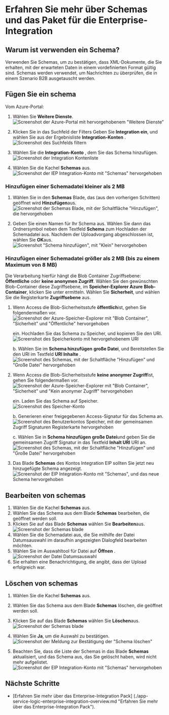 <properties
    pageTitle="Übersicht über Schemas und die Enterprise-Integration Pack | Microsoft Azure"
    description="Informationen Sie zum Verwenden von Schemas mit der apps Enterprise Integration Pack und Logik"
    services="logic-apps"
    documentationCenter=".net,nodejs,java"
    authors="msftman"
    manager="erikre"
    editor="cgronlun"/>

<tags
    ms.service="logic-apps"
    ms.workload="integration"
    ms.tgt_pltfrm="na"
    ms.devlang="na"
    ms.topic="article"
    ms.date="07/29/2016"
    ms.author="deonhe"/>

# <a name="learn-about-schemas-and-the-enterprise-integration-pack"></a>Erfahren Sie mehr über Schemas und das Paket für die Enterprise-Integration  

## <a name="why-use-a-schema"></a>Warum ist verwenden ein Schema?
Verwenden Sie Schemas, um zu bestätigen, dass XML-Dokumente, die Sie erhalten, mit der erwarteten Daten in einem vordefinierten Format gültig sind. Schemas werden verwendet, um Nachrichten zu überprüfen, die in einem Szenario B2B ausgetauscht werden.

## <a name="add-a-schema"></a>Fügen Sie ein schema
Vom Azure-Portal:  

1. Wählen Sie **Weitere Dienste**.  
![Screenshot der Azure-Portal mit hervorgehobenem "Weitere Dienste"](./media/app-service-logic-enterprise-integration-overview/overview-11.png)    

2. Klicken Sie in das Suchfeld der Filters Geben Sie **Integration ein**, und wählen Sie aus der Ergebnisliste **Integration-Konten** .     
![Screenshot des Suchfelds filtern](./media/app-service-logic-enterprise-integration-overview/overview-21.png)  
3. Wählen Sie die **Integration-Konto** , dem Sie das Schema hinzufügen.    
![Screenshot der Integration Kontenliste](./media/app-service-logic-enterprise-integration-overview/overview-31.png)  

4. Wählen Sie die Kachel **Schemas** aus.  
![Screenshot der IEP Integration-Konto mit "Schemas" hervorgehoben](./media/app-service-logic-enterprise-integration-schemas/schema-11.png)  

### <a name="add-a-schema-file-less-than-2-mb"></a>Hinzufügen einer Schemadatei kleiner als 2 MB  

1. Wählen Sie in den **Schemas** Blade, das (aus den vorherigen Schritten) geöffnet wird **Hinzufügen**aus.  
![Screenshot der Schemas Blade, mit der Schaltfläche "Hinzufügen", die hervorgehoben](./media/app-service-logic-enterprise-integration-schemas/schema-21.png)  

2. Geben Sie einen Namen für Ihr Schema aus. Wählen Sie dann das Ordnersymbol neben dem Textfeld **Schema** zum Hochladen der Schemadatei aus. Nachdem der Uploadvorgang abgeschlossen ist, wählen Sie **OK**aus.    
![Screenshot "Schema hinzufügen", mit "Klein" hervorgehoben](./media/app-service-logic-enterprise-integration-schemas/schema-31.png)  

### <a name="add-a-schema-file-larger-than-2-mb-up-to-a-maximum-of-8-mb"></a>Hinzufügen einer Schemadatei größer als 2 MB (bis zu einem Maximum von 8 MB)  

Die Verarbeitung hierfür hängt die Blob Container Zugriffsebene: **Öffentliche** oder **keine anonymen Zugriff**. Wählen Sie den gewünschten Blob-Container diese Zugriffsebene, im **Speicher-Explorer Azure** **Blob-Container**, klicken Sie unter ermitteln. Wählen Sie **Sicherheit**, und wählen Sie die Registerkarte **Zugriffsebene** aus.

1. Wenn Access die Blob-Sicherheitsstufe **öffentlich**ist, gehen Sie folgendermaßen vor.  
  ![Screenshot der Azure-Speicher-Explorer mit "Blob Container", "Sicherheit" und "Öffentliche" hervorgehoben](./media/app-service-logic-enterprise-integration-schemas/blob-public.png)  

    ein. Hochladen Sie das Schema zu Speicher, und kopieren Sie den URI.  
    ![Screenshot des Speicherkonto mit hervorgehobenem URI](./media/app-service-logic-enterprise-integration-schemas/schema-blob.png)  

    b. Wählen Sie im **Schema hinzufügen** **große Datei**, und Bereitstellen Sie den URI im Textfeld **URI Inhalte** .  
    ![Screenshot des Schemas, mit der Schaltfläche "Hinzufügen" und "Große Datei" hervorgehoben](./media/app-service-logic-enterprise-integration-schemas/schema-largefile.png)  

2. Wenn Access die Blob-Sicherheitsstufe **keine anonymer Zugriff**ist, gehen Sie folgendermaßen vor.  
  ![Screenshot der Azure-Speicher-Explorer mit "Blob Container", "Sicherheit" und "Kein anonymer Zugriff" hervorgehoben](./media/app-service-logic-enterprise-integration-schemas/blob-1.png)  

    ein. Laden Sie das Schema auf Speicher.  
    ![Screenshot des Speicher-Konto](./media/app-service-logic-enterprise-integration-schemas/blob-3.png)

    b. Generieren einer freigegebenen Access-Signatur für das Schema an.  
    ![Screenshot des Benutzerkontos Speicher, mit der gemeinsamen Zugriff Signaturen Registerkarte hervorgehoben](./media/app-service-logic-enterprise-integration-schemas/blob-2.png)

    c. Wählen Sie in **Schema hinzufügen** **große Datei**und geben Sie die gemeinsamen Zugriff Signatur in das Textfeld **Inhalt URI** URI an.  
    ![Screenshot des Schemas, mit der Schaltfläche "Hinzufügen" und "Große Datei" hervorgehoben](./media/app-service-logic-enterprise-integration-schemas/schema-largefile.png)  

3. Das Blade **Schemas** des Kontos Integration EIP sollten Sie jetzt neu hinzugefügte Schema angezeigt.  
![Screenshot der EIP Integration-Konto mit "Schemas", und das neue Schema hervorgehoben](./media/app-service-logic-enterprise-integration-schemas/schema-41.png)
  

## <a name="edit-schemas"></a>Bearbeiten von schemas
1. Wählen Sie die Kachel **Schemas** aus.  
2. Wählen Sie das Schema aus dem Blade **Schemas** bearbeiten, die geöffnet werden soll.
3. Klicken Sie auf das Blade **Schemas** wählen Sie **Bearbeiten**aus.  
![Screenshot der Schemas blade](./media/app-service-logic-enterprise-integration-schemas/edit-12.png)    
4. Wählen Sie die Schemadatei aus, die Sie mithilfe der Datei Datumsauswahl im daraufhin angezeigten Dialogfeld bearbeiten möchten.
5. Wählen Sie im Auswahltool für Datei auf **Öffnen** .  
![Screenshot der Datei Datumsauswahl](./media/app-service-logic-enterprise-integration-schemas/edit-31.png)  
6. Sie erhalten eine Benachrichtigung, die angibt, dass der Upload erfolgreich war.  

## <a name="delete-schemas"></a>Löschen von schemas
1. Wählen Sie die Kachel **Schemas** aus.  
2. Wählen Sie das Schema aus dem Blade **Schemas** löschen, die geöffnet werden soll.  
3. Klicken Sie auf das Blade **Schemas** wählen Sie **Löschen**aus.
![Screenshot der Schemas blade](./media/app-service-logic-enterprise-integration-schemas/delete-12.png)  

4. Wählen Sie **Ja**, um die Auswahl zu bestätigen.  
![Screenshot der Meldung zur Bestätigung der "Schema löschen"](./media/app-service-logic-enterprise-integration-schemas/delete-21.png)  
5. Beachten Sie, dass die Liste der Schemas in das Blade **Schemas** aktualisiert, und das Schema aus, das Sie gelöscht haben, wird nicht mehr aufgelistet.  
![Screenshot der EIP Integration-Konto mit "Schemas" hervorgehoben](./media/app-service-logic-enterprise-integration-schemas/delete-31.png)    

## <a name="next-steps"></a>Nächste Schritte

- [Erfahren Sie mehr über das Enterprise-Integration Pack] (./app-service-logic-enterprise-integration-overview.md "Erfahren Sie mehr über das Enterprise-Integration Pack").  
